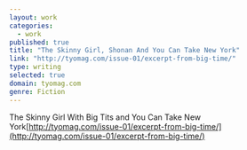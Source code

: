 ```yaml
---
layout: work
categories: 
  - work
published: true
title: "The Skinny Girl, Shonan And You Can Take New York"
link: "http://tyomag.com/issue-01/excerpt-from-big-time/"
type: writing
selected: true
domain: tyomag.com
genre: Fiction
---
```


The Skinny Girl With Big Tits and You Can Take New York[http://tyomag.com/issue-01/excerpt-from-big-time/](http://tyomag.com/issue-01/excerpt-from-big-time/)